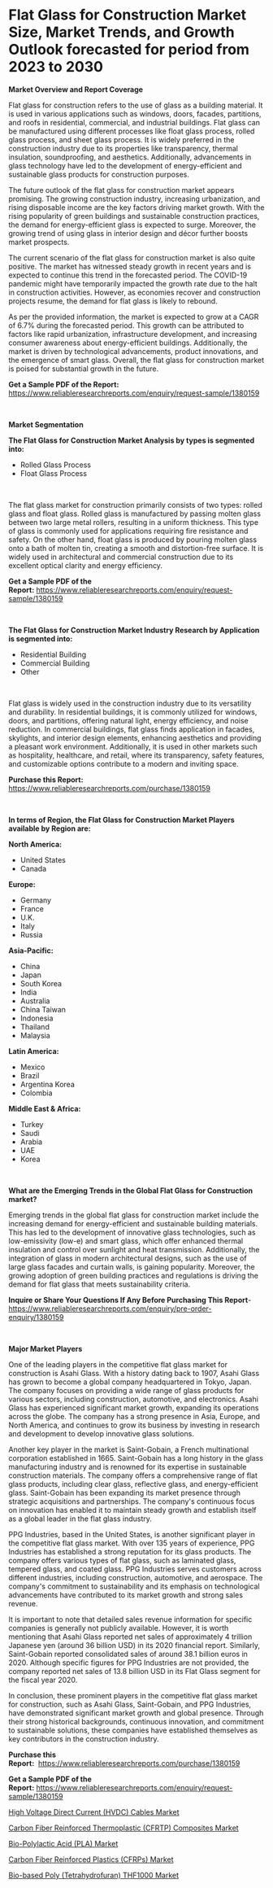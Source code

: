 <p><h1>Flat Glass for Construction Market Size, Market Trends, and Growth Outlook forecasted for period from 2023 to 2030</h1></p><p><strong>Market Overview and Report Coverage</strong></p>
<p><p>Flat glass for construction refers to the use of glass as a building material. It is used in various applications such as windows, doors, facades, partitions, and roofs in residential, commercial, and industrial buildings. Flat glass can be manufactured using different processes like float glass process, rolled glass process, and sheet glass process. It is widely preferred in the construction industry due to its properties like transparency, thermal insulation, soundproofing, and aesthetics. Additionally, advancements in glass technology have led to the development of energy-efficient and sustainable glass products for construction purposes.</p><p>The future outlook of the flat glass for construction market appears promising. The growing construction industry, increasing urbanization, and rising disposable income are the key factors driving market growth. With the rising popularity of green buildings and sustainable construction practices, the demand for energy-efficient glass is expected to surge. Moreover, the growing trend of using glass in interior design and décor further boosts market prospects.</p><p>The current scenario of the flat glass for construction market is also quite positive. The market has witnessed steady growth in recent years and is expected to continue this trend in the forecasted period. The COVID-19 pandemic might have temporarily impacted the growth rate due to the halt in construction activities. However, as economies recover and construction projects resume, the demand for flat glass is likely to rebound.</p><p>As per the provided information, the market is expected to grow at a CAGR of 6.7% during the forecasted period. This growth can be attributed to factors like rapid urbanization, infrastructure development, and increasing consumer awareness about energy-efficient buildings. Additionally, the market is driven by technological advancements, product innovations, and the emergence of smart glass. Overall, the flat glass for construction market is poised for substantial growth in the future.</p></p>
<p><strong>Get a Sample PDF of the Report:</strong> <a href="https://www.reliableresearchreports.com/enquiry/request-sample/1380159">https://www.reliableresearchreports.com/enquiry/request-sample/1380159</a></p>
<p>&nbsp;</p>
<p><strong>Market Segmentation</strong></p>
<p><strong>The Flat Glass for Construction Market Analysis by types is segmented into:</strong></p>
<p><ul><li>Rolled Glass Process</li><li>Float Glass Process</li></ul></p>
<p>&nbsp;</p>
<p><p>The flat glass market for construction primarily consists of two types: rolled glass and float glass. Rolled glass is manufactured by passing molten glass between two large metal rollers, resulting in a uniform thickness. This type of glass is commonly used for applications requiring fire resistance and safety. On the other hand, float glass is produced by pouring molten glass onto a bath of molten tin, creating a smooth and distortion-free surface. It is widely used in architectural and commercial construction due to its excellent optical clarity and energy efficiency.</p></p>
<p><strong>Get a Sample PDF of the Report:</strong>&nbsp;<a href="https://www.reliableresearchreports.com/enquiry/request-sample/1380159">https://www.reliableresearchreports.com/enquiry/request-sample/1380159</a></p>
<p>&nbsp;</p>
<p><strong>The Flat Glass for Construction Market Industry Research by Application is segmented into:</strong></p>
<p><ul><li>Residential Building</li><li>Commercial Building</li><li>Other</li></ul></p>
<p>&nbsp;</p>
<p><p>Flat glass is widely used in the construction industry due to its versatility and durability. In residential buildings, it is commonly utilized for windows, doors, and partitions, offering natural light, energy efficiency, and noise reduction. In commercial buildings, flat glass finds application in facades, skylights, and interior design elements, enhancing aesthetics and providing a pleasant work environment. Additionally, it is used in other markets such as hospitality, healthcare, and retail, where its transparency, safety features, and customizable options contribute to a modern and inviting space.</p></p>
<p><strong>Purchase this Report:</strong>&nbsp; <a href="https://www.reliableresearchreports.com/purchase/1380159">https://www.reliableresearchreports.com/purchase/1380159</a></p>
<p>&nbsp;</p>
<p><strong>In terms of Region, the Flat Glass for Construction Market Players available by Region are:</strong></p>
<p>
    <p> <strong> North America: </strong>
        <ul>
            <li>United States</li>
            <li>Canada</li>
        </ul>
        </p> 
    <p> <strong> Europe: </strong>
        <ul>
            <li>Germany</li>
            <li>France</li>
            <li>U.K.</li>
            <li>Italy</li>
            <li>Russia</li>
        </ul>
        </p> 
    <p> <strong> Asia-Pacific: </strong>
        <ul>
            <li>China</li>
            <li>Japan</li>
            <li>South Korea</li>
            <li>India</li>
            <li>Australia</li>
            <li>China Taiwan</li>
            <li>Indonesia</li>
            <li>Thailand</li>
            <li>Malaysia</li>
        </ul>
        </p> 
    <p> <strong> Latin America: </strong>
        <ul>
            <li>Mexico</li>
            <li>Brazil</li>
            <li>Argentina Korea</li>
            <li>Colombia</li>
        </ul>
        </p> 
    <p> <strong> Middle East & Africa: </strong>
        <ul>
            <li>Turkey</li>
            <li>Saudi</li>
            <li>Arabia</li>
            <li>UAE</li>
            <li>Korea</li>
        </ul>
    </p>
    </p>
<p>&nbsp;</p>
<p><strong>What are the Emerging Trends in the Global Flat Glass for Construction market?</strong></p>
<p><p>Emerging trends in the global flat glass for construction market include the increasing demand for energy-efficient and sustainable building materials. This has led to the development of innovative glass technologies, such as low-emissivity (low-e) and smart glass, which offer enhanced thermal insulation and control over sunlight and heat transmission. Additionally, the integration of glass in modern architectural designs, such as the use of large glass facades and curtain walls, is gaining popularity. Moreover, the growing adoption of green building practices and regulations is driving the demand for flat glass that meets sustainability criteria.</p></p>
<p><strong>Inquire or Share Your Questions If Any Before Purchasing This Report</strong>- <a href="https://www.reliableresearchreports.com/enquiry/pre-order-enquiry/1380159">https://www.reliableresearchreports.com/enquiry/pre-order-enquiry/1380159</a></p>
<p>&nbsp;</p>
<p><strong>Major Market Players</strong></p>
<p><p>One of the leading players in the competitive flat glass market for construction is Asahi Glass. With a history dating back to 1907, Asahi Glass has grown to become a global company headquartered in Tokyo, Japan. The company focuses on providing a wide range of glass products for various sectors, including construction, automotive, and electronics. Asahi Glass has experienced significant market growth, expanding its operations across the globe. The company has a strong presence in Asia, Europe, and North America, and continues to grow its business by investing in research and development to develop innovative glass solutions.</p><p>Another key player in the market is Saint-Gobain, a French multinational corporation established in 1665. Saint-Gobain has a long history in the glass manufacturing industry and is renowned for its expertise in sustainable construction materials. The company offers a comprehensive range of flat glass products, including clear glass, reflective glass, and energy-efficient glass. Saint-Gobain has been expanding its market presence through strategic acquisitions and partnerships. The company's continuous focus on innovation has enabled it to maintain steady growth and establish itself as a global leader in the flat glass industry.</p><p>PPG Industries, based in the United States, is another significant player in the competitive flat glass market. With over 135 years of experience, PPG Industries has established a strong reputation for its glass products. The company offers various types of flat glass, such as laminated glass, tempered glass, and coated glass. PPG Industries serves customers across different industries, including construction, automotive, and aerospace. The company's commitment to sustainability and its emphasis on technological advancements have contributed to its market growth and strong sales revenue.</p><p>It is important to note that detailed sales revenue information for specific companies is generally not publicly available. However, it is worth mentioning that Asahi Glass reported net sales of approximately 4 trillion Japanese yen (around 36 billion USD) in its 2020 financial report. Similarly, Saint-Gobain reported consolidated sales of around 38.1 billion euros in 2020. Although specific figures for PPG Industries are not provided, the company reported net sales of 13.8 billion USD in its Flat Glass segment for the fiscal year 2020.</p><p>In conclusion, these prominent players in the competitive flat glass market for construction, such as Asahi Glass, Saint-Gobain, and PPG Industries, have demonstrated significant market growth and global presence. Through their strong historical backgrounds, continuous innovation, and commitment to sustainable solutions, these companies have established themselves as key contributors in the construction industry.</p></p>
<p><strong>Purchase this Report:</strong>&nbsp;&nbsp;<a href="https://www.reliableresearchreports.com/purchase/1380159">https://www.reliableresearchreports.com/purchase/1380159</a></p>
<p></p>
<p><strong>Get a Sample PDF of the Report:</strong>&nbsp;<a href="https://www.reliableresearchreports.com/enquiry/request-sample/1380159">https://www.reliableresearchreports.com/enquiry/request-sample/1380159</a></p>
<p><p><a href="https://github.com/dzharov81/Market-Research-Report-List-1/blob/main/high-voltage-direct-current-hvdc-cables-market.md">High Voltage Direct Current (HVDC) Cables Market</a></p><p><a href="https://github.com/scarol104/Market-Research-Report-List-1/blob/main/carbon-fiber-reinforced-thermoplastic-cfrtp-composites-market.md">Carbon Fiber Reinforced Thermoplastic (CFRTP) Composites Market</a></p><p><a href="https://github.com/maliyahmorrow6654/Market-Research-Report-List-1/blob/main/bio-polylactic-acid-pla-market.md">Bio-Polylactic Acid (PLA) Market</a></p><p><a href="https://github.com/deliacustodio40/Market-Research-Report-List-1/blob/main/carbon-fiber-reinforced-plastics-cfrps-market.md">Carbon Fiber Reinforced Plastics (CFRPs) Market</a></p><p><a href="https://github.com/abdelrhmankishk22/Market-Research-Report-List-1/blob/main/bio-based-poly-tetrahydrofuran-thf1000-market.md">Bio-based Poly (Tetrahydrofuran) THF1000 Market</a></p></p>